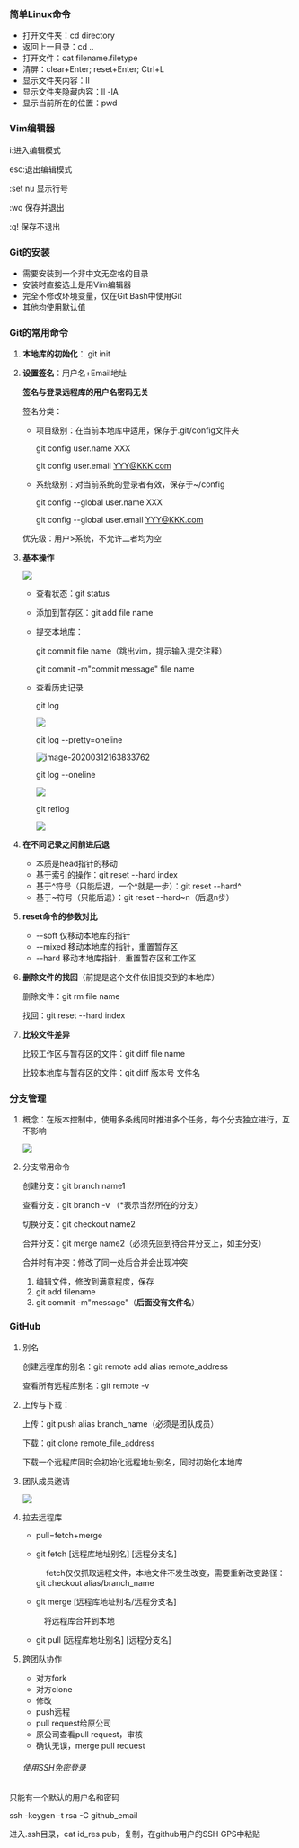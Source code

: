 ### 简单Linux命令

- 打开文件夹：cd directory
- 返回上一目录：cd ..
- 打开文件：cat filename.filetype
- 清屏：clear+Enter;  reset+Enter;  Ctrl+L
- 显示文件夹内容：ll 
- 显示文件夹隐藏内容：ll -lA
- 显示当前所在的位置：pwd

### Vim编辑器

i:进入编辑模式

esc:退出编辑模式

:set nu 显示行号

:wq 保存并退出

:q! 保存不退出

### Git的安装

* 需要安装到一个非中文无空格的目录
* 安装时直接选上是用Vim编辑器
* 完全不修改环境变量，仅在Git Bash中使用Git
* 其他均使用默认值

### Git的常用命令

1. **本地库的初始化**： git init

2. **设置签名**：用户名+Email地址

   **签名与登录远程库的用户名密码无关**

   签名分类：

   - 项目级别：在当前本地库中适用，保存于.git/config文件夹

     git config user.name XXX

     git config user.email YYY@KKK.com 

   - 系统级别：对当前系统的登录者有效，保存于~/config

     git config --global user.name XXX

     git config --global user.email YYY@KKK.com

   优先级：用户>系统，不允许二者均为空

3. **基本操作**

   ![](pic/pic1.png)

   * 查看状态：git status

   * 添加到暂存区：git add file name

   * 提交本地库：

      git commit file name（跳出vim，提示输入提交注释）

      git commit -m"commit message" file name                   

   * 查看历史记录

     git log

     ![](pic/log.png)

     git log --pretty=oneline

     ![image-20200312163833762](pic/pretty.png)

     git  log --oneline

     ![](pic/oneline.png)

     git reflog  

     ![](pic/ref.png)

4. **在不同记录之间前进后退**

   * 本质是head指针的移动
   * 基于索引的操作：git reset --hard index
   * 基于^符号（只能后退，一个^就是一步）：git reset --hard^
   * 基于~符号（只能后退）：git reset --hard~n（后退n步）

5. **reset命令的参数对比**

   * --soft 仅移动本地库的指针
   * --mixed 移动本地库的指针，重置暂存区
   * --hard 移动本地库指针，重置暂存区和工作区

6. **删除文件的找回**（前提是这个文件依旧提交到的本地库）

   删除文件：git rm file name

   找回：git reset --hard index

7. **比较文件差异**

   比较工作区与暂存区的文件：git diff file name

   比较本地库与暂存区的文件：git diff 版本号 文件名

### 分支管理

1. 概念：在版本控制中，使用多条线同时推进多个任务，每个分支独立进行，互不影响

   ![](pic/pic2.png)

2. 分支常用命令

   创建分支：git branch name1

   查看分支：git branch -v （*表示当然所在的分支）

   切换分支：git checkout name2

   合并分支：git merge name2（必须先回到待合并分支上，如主分支）

   合并时有冲突：修改了同一处后合并会出现冲突

   1. 编辑文件，修改到满意程度，保存
   2. git add filename
   3. git commit -m"message"（**后面没有文件名**）

### GitHub

1. 别名

   创建远程库的别名：git remote add alias remote_address  

   查看所有远程库别名：git remote -v 

2. 上传与下载：

   上传：git push alias branch_name（必须是团队成员）

   下载：git clone remote_file_address

   下载一个远程库同时会初始化远程地址别名，同时初始化本地库

3. 团队成员邀请

   ![](pic/remote.png)

4. 拉去远程库

   - pull=fetch+merge

   - git fetch [远程库地址别名] [远程分支名]

     &emsp; fetch仅仅抓取远程文件，本地文件不发生改变，需要重新改变路径：git checkout alias/branch_name

   - git merge [远程库地址别名/远程分支名]

     &emsp;将远程库合并到本地

   - git pull [远程库地址别名] [远程分支名]

5. 跨团队协作
   - 对方fork
   - 对方clone
   - 修改
   - push远程
   - pull request给原公司
   - 原公司查看pull request，审核
   - 确认无误，merge pull request

   ###### 使用SSH免密登录

只能有一个默认的用户名和密码

ssh -keygen -t rsa -C github_email

进入.ssh目录，cat id_res.pub，复制，在github用户的SSH GPS中粘贴

   

   

   

   

   

   

   

   

   